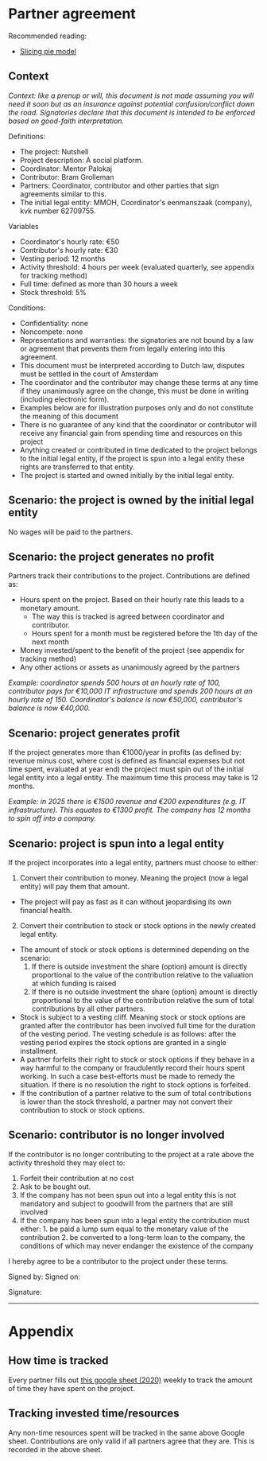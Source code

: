# Partner agreement

Recommended reading:

- [Slicing pie model](https://slicingpie.com/learn-slicing-pie-model/)

## Context

_Context: like a prenup or will, this document is not made assuming you will need it soon but as an insurance against potential confusion/conflict down the road. Signatories declare that this document is intended to be enforced based on good-faith interpretation._

Definitions:

- The project: Nutshell
- Project description: A social platform.
- Coordinator: Mentor Palokaj
- Contributor: Bram Grolleman
- Partners: Coordinator, contributor and other parties that sign agreements similar to this.
- The initial legal entity: MMOH, Coordinator's eenmanszaak (company), kvk number 62709755.

Variables

- Coordinator's hourly rate: €50
- Contributor's hourly rate: €30
- Vesting period: 12 months
- Activity threshold: 4 hours per week (evaluated quarterly, see appendix for tracking method)
- Full time: defined as more than 30 hours a week
- Stock threshold: 5%

Conditions:

- Confidentiality: none
- Noncompete: none
- Representations and warranties: the signatories are not bound by a law or agreement that prevents them from legally entering into this agreement.
- This document must be interpreted according to Dutch law, disputes must be settled in the court of Amsterdam
- The coordinator and the contributor may change these terms at any time if they unanimously agree on the change, this must be done in writing (including electronic form).
- Examples below are for illustration purposes only and do not constitute the meaning of this document
- There is no guarantee of any kind that the coordinator or contributor will receive any financial gain from spending time and resources on this project
- Anything created or contributed in time dedicated to the project belongs to the initial legal entity, if the project is spun into a legal entity these rights are transferred to that entity.
- The project is started and owned initially by the initial legal entity.

## Scenario: the project is owned by the initial legal entity

No wages will be paid to the partners.

## Scenario: the project generates no profit

Partners track their contributions to the project. Contributions are defined as:

- Hours spent on the project. Based on their hourly rate this leads to a monetary amount.
  - The way this is tracked is agreed between coordinator and contributor.
  - Hours spent for a month must be registered before the 1th day of the next month
- Money invested/spent to the benefit of the project (see appendix for tracking method)
- Any other actions or assets as unanimously agreed by the partners

_Example: coordinator spends 500 hours at an hourly rate of 100, contributor pays for €10,000 IT infrastructure and spends 200 hours at an hourly rate of 150. Coordinator's balance is now €50,000, contributor's balance is now €40,000._

## Scenario: project generates profit

If the project generates more than €1000/year in profits (as defined by: revenue minus cost,  where cost is defined as financial expenses but not time spent, evaluated at year end) the project must spin out of the initial legal entity into a legal entity. The maximum time this process may take is 12 months.

_Example: in 2025 there is €1500 revenue and €200 expenditures (e.g. IT infrastructure). This equates to €1300 profit. The company has 12 months to spin off into a company._

## Scenario: project is spun into a legal entity

If the project incorporates into a legal entity, partners must choose to either:

1. Convert their contribution to money. Meaning the project (now a legal entity) will pay them that amount.
  - The project will pay as fast as it can without jeopardising its own financial health.
2. Convert their contribution to stock or stock options in the newly created legal entity.
  - The amount of stock or stock options is determined depending on the scenario:
    1. If there is outside investment the share (option) amount is directly proportional to the value of the contribution relative to the valuation at which funding is raised
    2. If there is no outside investment the share (option) amount is directly proportional to the value of the contribution relative the sum of total contributions by all other partners.
  - Stock is subject to a vesting cliff. Meaning stock or stock options are granted after the contributor has been involved full time for the duration of the vesting period. The vesting schedule is as follows: after the vesting period expires the stock options are granted in a single installment.
  - A partner forfeits their right to stock or stock options if they behave in a way harmful to the company or fraudulently record their hours spent working. In such a case best-efforts must be made to remedy the situation. If there is no resolution the right to stock options is forfeited.
  - If the contribution of a partner relative to the sum of total contributions is lower than the stock threshold, a partner may not convert their contribution to stock or stock options.

## Scenario: contributor is no longer involved

If the contributor is no longer contributing to the project at a rate above the activity threshold they may elect to:

1. Forfeit their contribution at no cost
2. Ask to be bought out.
  1. If the company has not been spun out into a legal entity this is not mandatory and subject to goodwill from the partners that are still involved
  2. If the company has been spun into a legal entity the contribution must either:
    1. be paid a lump sum equal to the monetary value of the contribution
    2. be converted to a long-term loan to the company, the conditions of which may never endanger the existence of the company


I                       hereby agree to be a contributor to the project under these terms.

Signed by:
Signed on: 


Signature:



---

# Appendix

## How time is tracked

Every partner fills out [this google sheet (2020)]( https://docs.google.com/spreadsheets/d/10YEdVAtF8A33TD1XoxDf20dS-142n_N-iTxUClI5dS8/edit?usp=sharing ) weekly to track the amount of time they have spent on the project.

## Tracking invested time/resources

Any non-time resources spent will be tracked in the same above Google sheet. Contributions are only valid if all partners agree that they are. This is recorded in the above sheet.